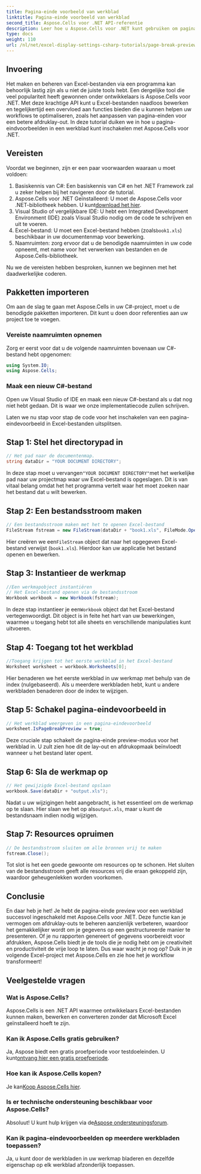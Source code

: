 ```yaml
---
title: Pagina-einde voorbeeld van werkblad
linktitle: Pagina-einde voorbeeld van werkblad
second_title: Aspose.Cells voor .NET API-referentie
description: Leer hoe u Aspose.Cells voor .NET kunt gebruiken om pagina-eindevoorbeelden in Excel-werkbladen in te schakelen via een eenvoudige, stapsgewijze zelfstudie.
type: docs
weight: 110
url: /nl/net/excel-display-settings-csharp-tutorials/page-break-preview-of-worksheet/
---
```

## Invoering

Het maken en beheren van Excel-bestanden via een programma kan behoorlijk lastig zijn als u niet de juiste tools hebt. Een dergelijke tool die veel populariteit heeft gewonnen onder ontwikkelaars is Aspose.Cells voor .NET. Met deze krachtige API kunt u Excel-bestanden naadloos bewerken en tegelijkertijd een overvloed aan functies bieden die u kunnen helpen uw workflows te optimaliseren, zoals het aanpassen van pagina-einden voor een betere afdruklay-out. In deze tutorial duiken we in hoe u pagina-eindvoorbeelden in een werkblad kunt inschakelen met Aspose.Cells voor .NET.

## Vereisten

Voordat we beginnen, zijn er een paar voorwaarden waaraan u moet voldoen:

1. Basiskennis van C#: Een basiskennis van C# en het .NET Framework zal u zeker helpen bij het navigeren door de tutorial.
2.  Aspose.Cells voor .NET Geïnstalleerd: U moet de Aspose.Cells voor .NET-bibliotheek hebben. U kunt[download het hier](https://releases.aspose.com/cells/net/).
3. Visual Studio of vergelijkbare IDE: U hebt een Integrated Development Environment (IDE) zoals Visual Studio nodig om de code te schrijven en uit te voeren.
4. Excel-bestand: U moet een Excel-bestand hebben (zoals`book1.xls`) beschikbaar in uw documentenmap voor bewerking.
5. Naamruimten: zorg ervoor dat u de benodigde naamruimten in uw code opneemt, met name voor het verwerken van bestanden en de Aspose.Cells-bibliotheek.

Nu we de vereisten hebben besproken, kunnen we beginnen met het daadwerkelijke coderen.

## Pakketten importeren

Om aan de slag te gaan met Aspose.Cells in uw C#-project, moet u de benodigde pakketten importeren. Dit kunt u doen door referenties aan uw project toe te voegen.

### Vereiste naamruimten opnemen

Zorg er eerst voor dat u de volgende naamruimten bovenaan uw C#-bestand hebt opgenomen:

```csharp
using System.IO;
using Aspose.Cells;
```

### Maak een nieuw C#-bestand

Open uw Visual Studio of IDE en maak een nieuw C#-bestand als u dat nog niet hebt gedaan. Dit is waar we onze implementatiecode zullen schrijven.


Laten we nu stap voor stap de code voor het inschakelen van een pagina-eindevoorbeeld in Excel-bestanden uitsplitsen.

## Stap 1: Stel het directorypad in

```csharp
// Het pad naar de documentenmap.
string dataDir = "YOUR DOCUMENT DIRECTORY";
```

 In deze stap moet u vervangen`"YOUR DOCUMENT DIRECTORY"`met het werkelijke pad naar uw projectmap waar uw Excel-bestand is opgeslagen. Dit is van vitaal belang omdat het het programma vertelt waar het moet zoeken naar het bestand dat u wilt bewerken.

## Stap 2: Een bestandsstroom maken

```csharp
// Een bestandsstroom maken met het te openen Excel-bestand
FileStream fstream = new FileStream(dataDir + "book1.xls", FileMode.Open);
```

 Hier creëren we een`FileStream` object dat naar het opgegeven Excel-bestand verwijst (`book1.xls`). Hierdoor kan uw applicatie het bestand openen en bewerken.

## Stap 3: Instantieer de werkmap

```csharp
//Een werkmapobject instantiëren
// Het Excel-bestand openen via de bestandsstroom
Workbook workbook = new Workbook(fstream);
```

 In deze stap instantieer je een`Workbook` object dat het Excel-bestand vertegenwoordigt. Dit object is in feite het hart van uw bewerkingen, waarmee u toegang hebt tot alle sheets en verschillende manipulaties kunt uitvoeren.

## Stap 4: Toegang tot het werkblad

```csharp
//Toegang krijgen tot het eerste werkblad in het Excel-bestand
Worksheet worksheet = workbook.Worksheets[0];
```

Hier benaderen we het eerste werkblad in uw werkmap met behulp van de index (nulgebaseerd). Als u meerdere werkbladen hebt, kunt u andere werkbladen benaderen door de index te wijzigen.

## Stap 5: Schakel pagina-eindevoorbeeld in

```csharp
// Het werkblad weergeven in een pagina-eindevoorbeeld
worksheet.IsPageBreakPreview = true;
```

Deze cruciale stap schakelt de pagina-einde preview-modus voor het werkblad in. U zult zien hoe dit de lay-out en afdrukopmaak beïnvloedt wanneer u het bestand later opent.

## Stap 6: Sla de werkmap op

```csharp
// Het gewijzigde Excel-bestand opslaan
workbook.Save(dataDir + "output.xls");
```

Nadat u uw wijzigingen hebt aangebracht, is het essentieel om de werkmap op te slaan. Hier slaan we het op als`output.xls`, maar u kunt de bestandsnaam indien nodig wijzigen.

## Stap 7: Resources opruimen

```csharp
// De bestandsstroom sluiten om alle bronnen vrij te maken
fstream.Close();
```

Tot slot is het een goede gewoonte om resources op te schonen. Het sluiten van de bestandsstroom geeft alle resources vrij die eraan gekoppeld zijn, waardoor geheugenlekken worden voorkomen.

## Conclusie

En daar heb je het! Je hebt de pagina-einde preview voor een werkblad succesvol ingeschakeld met Aspose.Cells voor .NET. Deze functie kan je vermogen om afdruklay-outs te beheren aanzienlijk verbeteren, waardoor het gemakkelijker wordt om je gegevens op een gestructureerde manier te presenteren. Of je nu rapporten genereert of gegevens voorbereidt voor afdrukken, Aspose.Cells biedt je de tools die je nodig hebt om je creativiteit en productiviteit de vrije loop te laten. Dus waar wacht je nog op? Duik in je volgende Excel-project met Aspose.Cells en zie hoe het je workflow transformeert!

## Veelgestelde vragen

### Wat is Aspose.Cells?
Aspose.Cells is een .NET API waarmee ontwikkelaars Excel-bestanden kunnen maken, bewerken en converteren zonder dat Microsoft Excel geïnstalleerd hoeft te zijn.

### Kan ik Aspose.Cells gratis gebruiken?
 Ja, Aspose biedt een gratis proefperiode voor testdoeleinden. U kunt[ontvang hier een gratis proefperiode](https://releases.aspose.com/).

### Hoe kan ik Aspose.Cells kopen?
 Je kan[Koop Aspose.Cells hier](https://purchase.aspose.com/buy).

### Is er technische ondersteuning beschikbaar voor Aspose.Cells?
 Absoluut! U kunt hulp krijgen via de[Aspose ondersteuningsforum](https://forum.aspose.com/c/cells/9).

### Kan ik pagina-eindevoorbeelden op meerdere werkbladen toepassen?
Ja, u kunt door de werkbladen in uw werkmap bladeren en dezelfde eigenschap op elk werkblad afzonderlijk toepassen.